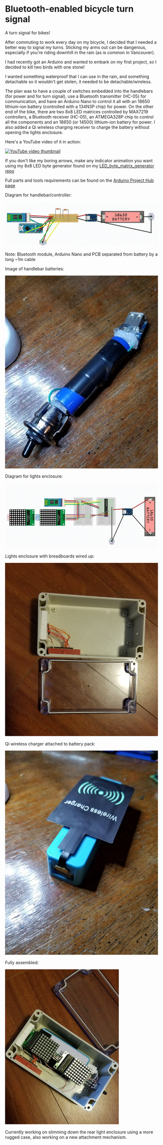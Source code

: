 # Bluetooth-enabled bicycle turn signal
A turn signal for bikes!

After commuting to work every day on my bicycle, I decided that I needed a better way to signal my turns. Sticking my arms out can be dangerous, especially if you're riding downhill in the rain (as is common in Vancouver).

I had recently got an Arduino and wanted to embark on my first project, so I decided to kill two birds with one stone!

I wanted something waterproof that I can use in the rain, and something detachable so it wouldn't get stolen, it needed to be detachable/wireless.

The plan was to have a couple of switches embedded into the handlebars (for power and for turn signal), use a Bluetooth transmitter (HC-05) for communication, and have an Arduino Nano to control it all with an 18650 lithium-ion battery (controlled with a 134N3P chip) for power. On the other end of the bike, there are two 8x8 LED matrices controlled by MAX7219 controllers, a Bluetooth receiver (HC-05), an ATMEGA328P chip to control all the components and an 18650 (or 14500) lithium-ion battery for power. I also added a Qi wireless charging receiver to charge the battery without opening the lights enclosure.

Here's a YouTube video of it in action:

[![YouTube video thumbnail](https://img.youtube.com/vi/5KMD66OUnJ0/0.jpg)](https://www.youtube.com/watch?v=5KMD66OUnJ0)

If you don't like my boring arrows, make any indicator animation you want using my 8x8 LED byte generator found on my [LED_byte_matrix_generator repo](https://github.com/simonwongwong/LED_byte_matrix_generator)

Full parts and tools requirements can be found on the [Arduino Project Hub page](https://create.arduino.cc/projecthub/simonwongwong/bluetooth-enabled-bicycle-turn-signal-2f4f5d)

Diagram for handlebar/controller:

![Inside the handlebars](pictures/handlebars_wiring.jpg)

Note: Bluetooth module, Arduino Nano and PCB separated from battery by a long ~1m cable

Image of handlebar batteries:

![handlebar batteries](pictures/handlebar_battery.jpg)

Diagram for lights enclosure:

![lights wiring](pictures/lights_wiring.jpg)

Lights enclosure with breadboards wired up:

![lights_box](pictures/lights_box.jpg)

Qi wireless charger attached to battery pack:

![battery](pictures/battery.jpg)

Fully assembled:

![assembled](pictures/assembled.jpg)

Currently working on slimming down the rear light enclosure using a more rugged case, also working on a new attachment mechanism.

